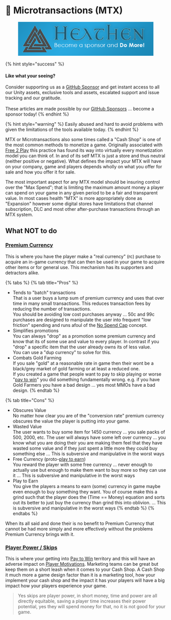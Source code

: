 # 🤔 Microtransactions (MTX)

<figure><img src="../../../../../.gitbook/assets/512x128 Sponsor Banner.png" alt="Become a sponsor and Do More"><figcaption></figcaption></figure>

{% hint style="success" %}
#### Like what your seeing?

Consider supporting us as a [GitHub Sponsor](../../../../become-a-sponsor.md) and get instant access to all our Unity assets, exclusive tools and assets, escalated support and issue tracking and our gratitude.\
\
These articles are made possible by our [GitHub Sponsors](https://github.com/sponsors/heathen-engineering) ... become a sponsor today!
{% endhint %}

{% hint style="warning" %}
Easily abused and hard to avoid problems with given the limitations of the tools available today.
{% endhint %}

MTX or Microtransactions also some times called a "Cash Shop" is one of the most common methods to monetize a game. Originally associated with [Free 2 Play](../models/free-to-play.md) this practice has found its way into virtually every monetization model you can think of. In and of its self MTX is just a store and thus neutral (neither positive or negative). What defines the impact your MTX will have on your company, game and players depends wholly on what you offer for sale and how you offer it for sale.

The most important aspect for any MTX model should be insuring control over the "Max Spend"; that is limiting the maximum amount money a player can spend on your game in any given period to be a fair and transparent value. In most cases health "MTX" is more appropriately done as "Expansion" however some digital stores have limitations that channel subscription, DLC and most other after-purchase transactions through an MTX system.

## What NOT to do

### [Premium Currency](premium-currency.md)

This is where you have the player make a "real currency" (rc) purchase to acquire an in-game currency that can then be used in your game to acquire other items or for general use. This mechanism has its supporters and detractors alike.&#x20;

{% tabs %}
{% tab title="Pros" %}
* Tends to "batch" transactions \
  That is a user buys a lump sum of premium currency and uses that over time in many small transactions. This reduces transaction fees by reducing the number of transactions.\
  You should be avoiding low cost purchases anyway ... 50c and 99c purchases are designed to manipulate the user into frequent "low friction" spending and runs afoul of the [No Spend Cap](no-spend-cap.md) concept.
* Simplifies promotions\
  You can always "drop" as a promotion some premium currency and know that its of some use and value to every player. In contrast if you "drop" a specific item that the user already owns its of less value. \
  You can use a "dup currency" to solve for this.
* Combats Gold Farming\
  If you sale "gold" at a reasonable rate in game then their wont be a black/grey market of gold farming or at least a reduced one.\
  If you created a game that people want to pay to skip playing or worse "[pay to win](../models/pay-to-win.md)" you did something fundamentally wrong. e.g. if you have Gold Farmers you have a bad design ... yes most MMOs have a bad design.
{% endtab %}

{% tab title="Cons" %}
* Obscures Value\
  No matter how clear you are of the "conversion rate" premium currency obscures the value the player is putting into your game.
* Wasted Value\
  The user wants to buy some item for 1450 currency ... you sale packs of 500, 2000, etc. The user will always have some left over currency ... you know what you are doing their you are making them feel that they have wasted some value and if they just spent a little more they could buy something else ... This is subversive and manipulative in the worst ways
* Free Currency (proto-[play to earn](../models/play-to-earn.md))\
  You reward the player with some free currency ... never enough to actually use but enough to make them want to buy more so they can use it ... This is subversive and manipulative in the worst ways
* Play to Earn\
  You give the players a means to earn (some) currency in game maybe even enough to buy something they want. You of course make this a grind such that the player does the (Time == Money) equation and sorts out its better to just buy the currency than grind this into oblivion. ... This is subversive and manipulative in the worst ways
{% endtab %}
{% endtabs %}

When its all said and done their is no benefit to Premium Currency that cannot be had more simply and more effectively without the problems Premium Currency brings with it.&#x20;

### [Player Power / Skips](../models/pay-to-win.md)

This is where your getting into [Pay to Win](../models/pay-to-win.md) territory and this will have an adverse impact on [Player Motivations](../../player-motivation.md). Marketing teams can be great but keep them on a short leash when it comes to your Cash Shop. A Cash Shop it much more a game design factor than it is a marketing tool, how your implement your cash shop and the impact it has your players will have a big impact how your players experience your game.

> Yes skips are player power, in short money, time and power are all directly equitable, saving a player time increases their power potential, yes they will spend money for that, no it is not good for your game.
